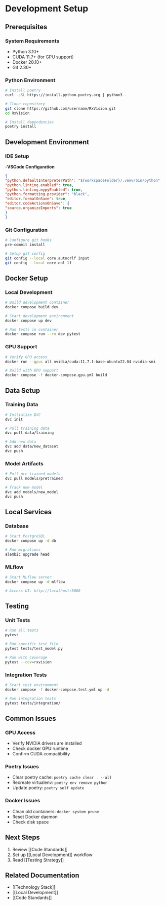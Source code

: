 # Development Setup

## Prerequisites

### System Requirements
- Python 3.10+
- CUDA 11.7+ (for GPU support)
- Docker 20.10+
- Git 2.30+

### Python Environment
```bash
# Install poetry
curl -sSL https://install.python-poetry.org | python3 -

# Clone repository
git clone https://github.com/username/RxVision.git
cd RxVision

# Install dependencies
poetry install
```

## Development Environment

### IDE Setup
-**VSCode Configuration**
```json
{
"python.defaultInterpreterPath": "${workspaceFolder}/.venv/bin/python",
"python.linting.enabled": true,
"python.linting.mypyEnabled": true,
"python.formatting.provider": "black",
"editor.formatOnSave": true,
"editor.codeActionsOnSave": {
"source.organizeImports": true
}
}
```

### Git Configuration
```bash
# Configure git hooks
pre-commit install

# Setup git config
git config --local core.autocrlf input
git config --local core.eol lf
```

## Docker Setup

### Local Development
```bash
# Build development container
docker compose build dev

# Start development environment
docker compose up dev

# Run tests in container
docker compose run --rm dev pytest
```

### GPU Support
```bash
# Verify GPU access
docker run --gpus all nvidia/cuda:11.7.1-base-ubuntu22.04 nvidia-smi

# Build with GPU support
docker compose -f docker-compose.gpu.yml build
```

## Data Setup

### Training Data
```bash
# Initialize DVC
dvc init

# Pull training data
dvc pull data/training

# Add new data
dvc add data/new_dataset
dvc push
```

### Model Artifacts
```bash
# Pull pre-trained models
dvc pull models/pretrained

# Track new model
dvc add models/new_model
dvc push
```

## Local Services

### Database
```bash
# Start PostgreSQL
docker compose up -d db

# Run migrations
alembic upgrade head
```

### MLflow
```bash
# Start MLflow server
docker compose up -d mlflow

# Access UI: http://localhost:5000
```

## Testing

### Unit Tests
```bash
# Run all tests
pytest

# Run specific test file
pytest tests/test_model.py

# Run with coverage
pytest --cov=rxvision
```

### Integration Tests
```bash
# Start test environment
docker compose -f docker-compose.test.yml up -d

# Run integration tests
pytest tests/integration/
```

## Common Issues

### GPU Access
- Verify NVIDIA drivers are installed
- Check docker GPU runtime
- Confirm CUDA compatibility

### Poetry Issues
- Clear poetry cache: `poetry cache clear . --all`
- Recreate virtualenv: `poetry env remove python`
- Update poetry: `poetry self update`

### Docker Issues
- Clean old containers: `docker system prune`
- Reset Docker daemon
- Check disk space

## Next Steps
1. Review [[Code Standards]]
2. Set up [[Local Development]] workflow
3. Read [[Testing Strategy]]

## Related Documentation
- [[Technology Stack]]
- [[Local Development]]
- [[Code Standards]] 